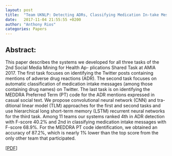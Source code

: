 ```yaml
---
layout: post
title:  "Team UKNLP: Detecting ADRs, Classifying Medication In-take Messages, and Normalizing ADR Mentions on Twitter"
date:   2017-11-04 21:55:55 +0200
author: "Anthony Rios"
categories: Papers
---
```


## Abstract:
This paper describes the systems we developed for all three tasks of the 2nd Social Media Mining for Health Ap- plications Shared Task at AMIA 2017. The first task focuses on identifying the Twitter posts containing mentions of adverse drug reactions (ADR). The second task focuses on automatic classification of medication intake messages (among those containing drug names) on Twitter. The last task is on identifying the MEDDRA Preferred Term (PT) code for the ADR mentions expressed in casual social text. We propose convolutional neural network (CNN) and tra- ditional linear model (TLM) approaches for the first and second tasks and use hierarchical long short-term memory (LSTM) recurrent neural networks for the third task. Among 11 teams our systems ranked 4th in ADR detection with F-score 40.2% and 2nd in classifying medication intake messages with F-score 68.9%. For the MEDDRA PT code identification, we obtained an accuracy of 87.2%, which is nearly 1% lower than the top score from the only other team that participated.

[<a href="http://aclweb.org/anthology/W18-0611 ">PDF</a>]
